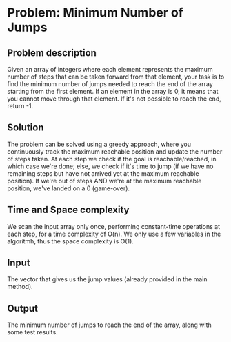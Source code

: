 # Problem: Minimum Number of Jumps

## Problem description

Given an array of integers where each element represents the maximum number of steps that can be taken forward from that element, your task is to find the minimum number of jumps needed to reach the end of the array starting from the first element. If an element in the array is 0, it means that you cannot move through that element. If it's not possible to reach the end, return -1.

## Solution

The problem can be solved using a greedy approach, where you continuously track the maximum reachable position and update the number of steps taken.
At each step we check if the goal is reachable/reached, in which case we're done; else, we check if it's time to jump (if we have no remaining steps but have not arrived yet at the maximum reachable position). If we're out of steps AND we're at the maximum reachable position, we've landed on a 0 (game-over).

## Time and Space complexity

We scan the input array only once, performing constant-time operations at each step, for a time complexity of O(n).
We only use a few variables in the algoritmh, thus the space complexity is O(1).

## Input

The vector that gives us the jump values (already provided in the main method).

## Output

The minimum number of jumps to reach the end of the array, along with some test results.